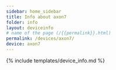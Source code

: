 ```yaml
---
sidebar: home_sidebar
title: Info about axon7
folder: info
layout: deviceinfo
# name of the page (/{{permalink}}.html)
permalink: /devices/axon7/
device: axon7
---
```

{% include templates/device_info.md %}
